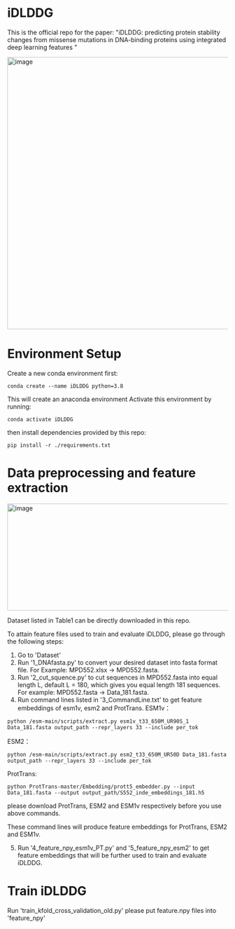 # iDLDDG
This is the official repo for the paper: "iDLDDG: predicting protein stability changes from missense mutations in DNA-binding proteins using integrated deep learning features "

<img width="715" height="621" alt="image" src="https://github.com/user-attachments/assets/21d64f89-e1bc-453f-b9f9-91c8f307070f" />

# Environment Setup
Create a new conda environment first:

```
conda create --name iDLDDG python=3.8
```
This will create an anaconda environment
Activate this environment by running:

```
conda activate iDLDDG
```
then install dependencies provided by this repo:

```
pip install -r ./requirements.txt
```

# Data preprocessing and feature extraction

<img width="871" height="244" alt="image" src="https://github.com/user-attachments/assets/4a9e7da6-e6e0-41b2-94ff-071e087de3bc" />

Dataset listed in Table1 can be directly downloaded in this repo.

To attain feature files used to train and evaluate iDLDDG, please go through the following steps:

1. Go to 'Dataset'
2. Run '1_DNAfasta.py' to convert your desired dataset into fasta format file. For Example: MPD552.xlsx -> MPD552.fasta.
3. Run '2_cut_squence.py' to cut sequences in MPD552.fasta into equal length L, default L = 180, which gives you equal length 181 sequences. For example: MPD552.fasta -> Data_181.fasta.
4. Run command lines listed in '3_CommandLine.txt' to get feature embeddings of esm1v, esm2 and ProtTrans.
ESM1v：
```
python /esm-main/scripts/extract.py esm1v_t33_650M_UR90S_1  Data_181.fasta output_path --repr_layers 33 --include per_tok
```

ESM2：
```
python /esm-main/scripts/extract.py esm2_t33_650M_UR50D Data_181.fasta output_path --repr_layers 33 --include per_tok
```

ProtTrans:
```
python ProtTrans-master/Embedding/prott5_embedder.py --input Data_181.fasta --output output_path/S552_inde_embeddings_181.h5
```
please download ProtTrans, ESM2 and ESM1v respectively before you use above commands.

These command lines will produce feature embeddings for ProtTrans, ESM2 and ESM1v.

5. Run '4_feature_npy_esm1v_PT.py' and '5_feature_npy_esm2' to get feature embeddings that will be further used to train and evaluate iDLDDG.

# Train iDLDDG

Run 'train_kfold_cross_validation_old.py' please put feature.npy files into 'feature_npy'






